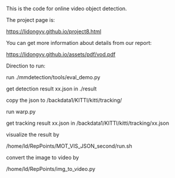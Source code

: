 This is the code for online video object detection.

The project page is:

https://lidongyv.github.io/project8.html

You can get more information about details from our report:

https://lidongyv.github.io/assets/pdf/vod.pdf

Direction to run:

run ./mmdetection/tools/eval_demo.py

get detection result xx.json in ./result

copy the json to /backdata1/KITTI/kitti/tracking/

run warp.py

get tracking result xx.json in /backdata1/KITTI/kitti/tracking/xx.json

visualize the result by 

/home/ld/RepPoints/MOT_VIS_JSON_second/run.sh

convert the image to video by 

/home/ld/RepPoints/img_to_video.py
